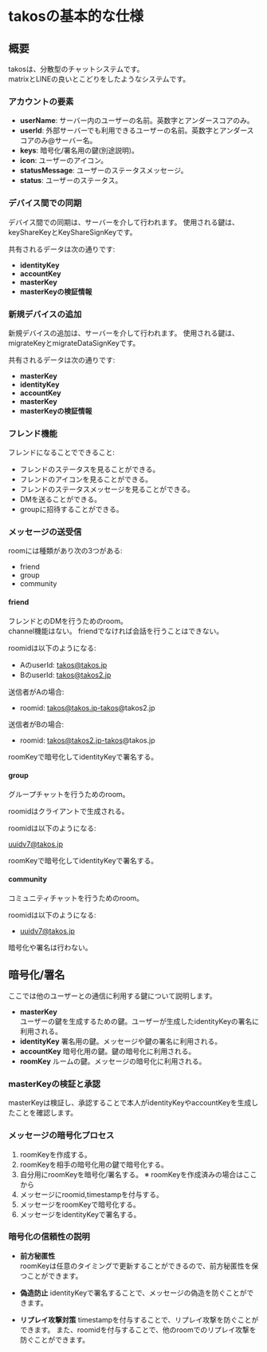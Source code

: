 # takosの基本的な仕様

## 概要

takosは、分散型のチャットシステムです。\
matrixとLINEの良いとこどりをしたようなシステムです。

### アカウントの要素

- **userName**: サーバー内のユーザーの名前。英数字とアンダースコアのみ。
- **userId**:
  外部サーバーでも利用できるユーザーの名前。英数字とアンダースコアのみ@サーバー名。
- **keys**: 暗号化/署名用の鍵(別途説明)。
- **icon**: ユーザーのアイコン。
- **statusMessage**: ユーザーのステータスメッセージ。
- **status**: ユーザーのステータス。

### デバイス間での同期

デバイス間での同期は、サーバーを介して行われます。
使用される鍵は、keyShareKeyとKeyShareSignKeyです。

共有されるデータは次の通りです:

- **identityKey**
- **accountKey**
- **masterKey**
- **masterKeyの検証情報**

### 新規デバイスの追加

新規デバイスの追加は、サーバーを介して行われます。
使用される鍵は、migrateKeyとmigrateDataSignKeyです。

共有されるデータは次の通りです:

- **masterKey**
- **identityKey**
- **accountKey**
- **masterKey**
- **masterKeyの検証情報**

### フレンド機能

フレンドになることでできること:

- フレンドのステータスを見ることができる。
- フレンドのアイコンを見ることができる。
- フレンドのステータスメッセージを見ることができる。
- DMを送ることができる。
- groupに招待することができる。

### メッセージの送受信

roomには種類があり次の3つがある:

- friend
- group
- community

#### friend

フレンドとのDMを行うためのroom。\
channel機能はない。 friendでなければ会話を行うことはできない。

roomidは以下のようになる:

- AのuserId: takos@takos.jp
- BのuserId: takos@takos2.jp

送信者がAの場合:

- roomid: takos@takos.jp-takos@takos2.jp

送信者がBの場合:

- roomid: takos@takos2.jp-takos@takos.jp

roomKeyで暗号化してidentityKeyで署名する。

#### group

グループチャットを行うためのroom。

roomidはクライアントで生成される。

roomidは以下のようになる:

uuidv7@takos.jp

roomKeyで暗号化してidentityKeyで署名する。

#### community

コミュニティチャットを行うためのroom。

roomidは以下のようになる:

- uuidv7@takos.jp

暗号化や署名は行わない。

## 暗号化/署名

ここでは他のユーザーとの通信に利用する鍵について説明します。

- **masterKey**\
  ユーザーの鍵を生成するための鍵。ユーザーが生成したidentityKeyの署名に利用される。
- **identityKey** 署名用の鍵。メッセージや鍵の署名に利用される。
- **accountKey** 暗号化用の鍵。鍵の暗号化に利用される。
- **roomKey** ルームの鍵。メッセージの暗号化に利用される。

### masterKeyの検証と承認

masterKeyは検証し、承認することで本人がidentityKeyやaccountKeyを生成したことを確認します。

### メッセージの暗号化プロセス

1. roomKeyを作成する。
2. roomKeyを相手の暗号化用の鍵で暗号化する。
3. 自分用にroomKeyを暗号化/署名する。 ※ roomKeyを作成済みの場合はここから
4. メッセージにroomid,timestampを付与する。
5. メッセージをroomKeyで暗号化する。
6. メッセージをidentityKeyで署名する。

### 暗号化の信頼性の説明

- **前方秘匿性**\
  roomKeyは任意のタイミングで更新することができるので、前方秘匿性を保つことができます。

- **偽造防止**
  identityKeyで署名することで、メッセージの偽造を防ぐことができます。

- **リプレイ攻撃対策**
  timestampを付与することで、リプレイ攻撃を防ぐことができます。
  また、roomidを付与することで、他のroomでのリプレイ攻撃を防ぐことができます。
